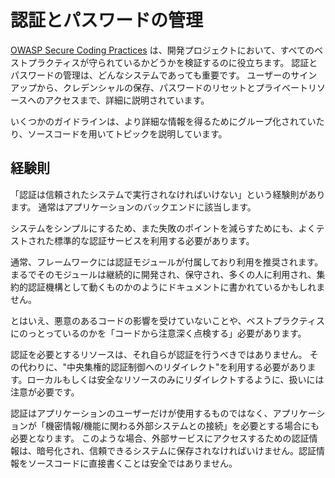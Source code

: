 認証とパスワードの管理
======================================

[OWASP Secure Coding Practices][1] は、開発プロジェクトにおいて、すべてのベストプラクティスが守られているかどうかを検証するのに役立ちます。
認証とパスワードの管理は、どんなシステムであっても重要です。
ユーザーのサインアップから、クレデンシャルの保存、パスワードのリセットとプライベートリソースへのアクセスまで、詳細に説明されています。

いくつかのガイドラインは、より詳細な情報を得るためにグループ化されていたり、ソースコードを用いてトピックを説明しています。

## 経験則

「認証は信頼されたシステムで実行されなければいけない」という経験則があります。
通常はアプリケーションのバックエンドに該当します。

システムをシンプルにするため、また失敗のポイントを減らすためにも、よくテストされた標準的な認証サービスを利用する必要があります。

通常、フレームワークには認証モジュールが付属しており利用を推奨されます。
まるでそのモジュールは継続的に開発され、保守され、多くの人に利用され、集約的認証機構として動くものかのようにドキュメントに書かれているかもしれません。

とはいえ、悪意のあるコードの影響を受けていないことや、ベストプラクティスにのっとっているのかを「コードから注意深く点検する」必要があります。

認証を必要とするリソースは、それ自らが認証を行うべきではありません。
その代わりに、"中央集権的認証制御へのリダイレクト"を利用する必要があります。ローカルもしくは安全なリソースのみにリダイレクトするように、扱いには注意が必要です。

認証はアプリケーションのユーザーだけが使用するものではなく、アプリケーションが「機密情報/機能に関わる外部システムとの接続」を必要とする場合にも必要となります。
このような場合、外部サービスにアクセスするための認証情報は、暗号化され、信頼できるシステムに保存されなければいけません。認証情報をソースコードに直接書くことは安全ではありません。

[1]: https://www.owasp.org/index.php/OWASP_Secure_Coding_Practices_-_Quick_Reference_Guide
